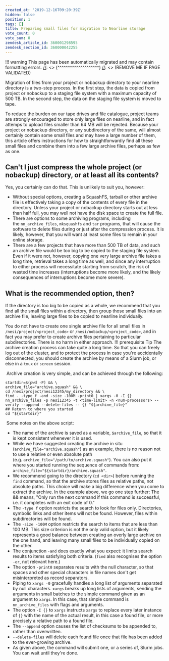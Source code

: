 ```yaml
---
created_at: '2019-12-16T09:20:39Z'
hidden: false
position: 1
tags: []
title: Preparing small files for migration to Nearline storage
vote_count: 0
vote_sum: 0
zendesk_article_id: 360001298595
zendesk_section_id: 360000042255
---
```




[//]: <> (REMOVE ME IF PAGE VALIDATED)
[//]: <> (vvvvvvvvvvvvvvvvvvvv)
!!! warning
    This page has been automatically migrated and may contain formatting errors.
[//]: <> (^^^^^^^^^^^^^^^^^^^^)
[//]: <> (REMOVE ME IF PAGE VALIDATED)

Migration of files from your project or nobackup directory to your
nearline directory is a two-step process. In the first step, the data is
copied from project or nobackup to a staging file system with a maximum
capacity of 500 TB. In the second step, the data on the staging file
system is moved to tape.

To reduce the burden on our tape drives and file catalogue, project
teams are strongly encouraged to store only large files on nearline, and
in fact attemps to upload files smaller than 64 MB will be rejected.
Because your project or nobackup directory, or any subdirectory of the
same, will almost certainly contain some small files and may have a
large number of them, this article offers instructions for how to
straightforwardly find all these small files and combine them into a few
large archive files, perhaps as few as one.

## Can't I just compress the whole project (or nobackup) directory, or at least all its contents?

Yes, you certainly can do that. This is unlikely to suit you, however:

-   Without special options, creating a SquashFS, tarball or other
    archive file is effectively taking a copy of the contents of every
    file in the directory. Unless your project or nobackup directory
    starts out at less than half full, you may well not have the disk
    space to create the full file.
-   There are options to some archiving programs, including
    the `nn_archive_files`, `mksquashfs` and `tar` programs, that will
    cause the software to delete files during or just after the
    compression process. It is likely, however, that you will want at
    least some files to remain in your online storage.
-   There are a few projects that have more than 500 TB of data, and
    such an archive file would be too big to be copied to the staging
    file system. Even if it were not, however, copying one very large
    archive file takes a long time, retrieval takes a long time as well,
    and since any interruption to either process will necessitate
    starting from scratch, the risk of wasted time increases
    (interruptions become more likely, and the likely consequences of
    interruptions become more severe).

## What is the recommended option, then?

If the directory is too big to be copied as a whole, we recommend that
you find all the small files within a directory, then group those small
files into an archive file, leaving large files to be copied to nearline
individually.

You do not have to create one single archive file for all small files in
`/nesi/project/<project_code>` or `/nesi/nobackup/<project_code>`, and
in fact you may prefer to create archive files pertaining to particular
subdirectories. There is no harm in either approach.
!!! prerequisite Tip
     The archive creation process can take quite a long time. So that you
     can freely log out of the cluster, and to protect the process in case
     you're accidentally disconnected, you should create the archive by
     means of a Slurm job, or else in a `tmux` or `screen` session.

 Archive creation is very simple, and can be achieved through the
following:

``` sl
startdir=$(pwd -P) && \
archive_file="archive.squash" && \
cd /nesi/project/nesi12345/my_directory && \
find . -type f -and -size -100M -print0 | xargs -0 -I {} nn_archive_files -p nesi12345 -t <time-limit> -n <num-processors> --verify --append --delete-files -- {} "${archive_file}"
## Return to where you started
cd "${startdir}"
```

 Some notes on the above script:

-   The name of the archive is saved as a variable, `$archive_file`, so
    that it is kept consistent whenever it is used.
-   While we have suggested creating the archive in situ
    (`archive_file="archive.squash"`) as an example, there is no reason
    not to use a relative or even absolute path
    (e.g. `archive_file="/path/to/archive.squash"`). You can also put it
    where you started running the sequence of commands from:
    `archive_file="${startdir}/archive.squash"`.
-   We recommend going to the directory (`cd <dir>`) before running the
    `find` command, so that the archive stores files as relative paths,
    not absolute paths. This choice will make a big difference when you
    come to extract the archive. In the example above, we go one step
    further: The && means, "Only run the next command if this command is
    successful, i.e. it completes with an exit code of 0."
-   The `-type f` option restricts the search to look for files only.
    Directories, symbolic links and other items will not be found.
    However, files within subdirectories will be found.
-   The `-size -100M` option restricts the search to items that are less
    than 100 MB. This size criterion is not the only valid option, but
    it likely represents a good balance between creating an overly large
    archive on the one hand, and leaving many small files to be
    individually copied on the other. 
-   The conjunction `-and` does exactly what you expect: it limits
    search results to items satisfying both criteria. (`find` also
    recognises the option `-or`, not relevant here.)
-   The option `-print0` separates results with the null character, so
    that spaces and other special characters in file names don't get
    misinterpreted as record separators.
-   Piping to `xargs -0` gracefully handles a long list of arguments
    separated by null characters. `xargs` breaks up long lists of
    arguments, sending the arguments in small batches to the simple
    command given as an argument to `xargs`. In this case, that simple
    command is `nn_archive_files` with flags and arguments.
-   The option `-I {}` to `xargs` instructs `xargs` to replace every
    later instance of `{}` with the name of the actual result, in this
    case a found file, or more precisely a relative path to a found
    file.
-   The `--append` option causes the list of checksums to be appended
    to, rather than overwritten.
-   `--delete-files` will delete each found file once that file has been
    added to the ever-growing archive.
-   As given above, the command will submit one, or a series of, Slurm
    jobs. You can wait until they're done.

 
